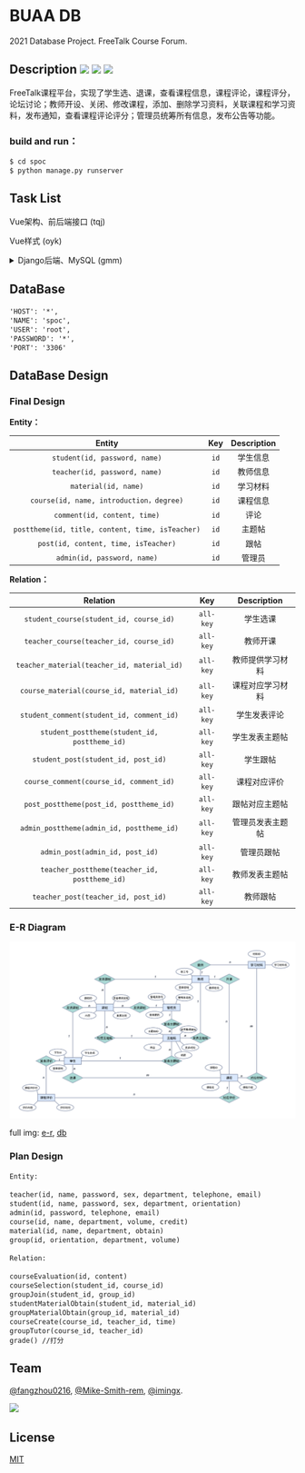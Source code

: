 #  BUAA DB

2021 Database Project. FreeTalk Course Forum.

## Description [![](https://img.shields.io/badge/frontend-Vue.js-9cf)](https://vuejs.org/)   [![](https://img.shields.io/badge/backend-Django-96d6d1)](https://www.djangoproject.com/)  [![](https://img.shields.io/badge/UI%20Toolkit-Element-3F93B3)](https://element.eleme.io/)

FreeTalk课程平台，实现了学生选、退课，查看课程信息，课程评论，课程评分，论坛讨论；教师开设、关闭、修改课程，添加、删除学习资料，关联课程和学习资料，发布通知，查看课程评论评分；管理员统筹所有信息，发布公告等功能。

### build and run：

```shell
$ cd spoc
$ python manage.py runserver
```

## Task List

Vue架构、前后端接口 (tqj)

Vue样式 (oyk)

<details>
<summary>Django后端、MySQL (gmm)</summary>

<br/>

- [x]  公用数据库
- [x]  转移models至pymysql

</br>
</details>

## DataBase

```
'HOST': '*',
'NAME': 'spoc',
'USER': 'root',
'PASSWORD': '*',
'PORT': '3306'
```

## DataBase Design

### Final Design

**Entity：**

|                      Entity                      | Key  | Description |
| :----------------------------------------------: | :--: | :---------: |
|          `student(id, password, name)`           | `id` |  学生信息   |
|          `teacher(id, password, name)`           | `id` |  教师信息   |
|               `material(id, name)`               | `id` |  学习材料   |
|     `course(id, name, introduction，degree)`     | `id` |  课程信息   |
|           `comment(id, content, time)`           | `id` |    评论     |
| `posttheme(id, title, content, time, isTeacher)` | `id` |   主题帖    |
|       `post(id, content, time, isTeacher)`       | `id` |    跟帖     |
|           `admin(id, password, name)`            | `id` |   管理员    |

**Relation：**

|                   Relation                    |    Key    |   Description    |
| :-------------------------------------------: | :-------: | :--------------: |
|    `student_course(student_id, course_id)`    | `all-key` |     学生选课     |
|    `teacher_course(teacher_id, course_id)`    | `all-key` |     教师开课     |
|  `teacher_material(teacher_id, material_id)`  | `all-key` |   教师提供学习材料   |
|   `course_material(course_id, material_id)`   | `all-key` |   课程对应学习材料   |
|   `student_comment(student_id, comment_id)`   | `all-key` |   学生发表评论   |
| `student_posttheme(student_id, posttheme_id)` | `all-key` |  学生发表主题帖  |
|      `student_post(student_id, post_id)`      | `all-key` |     学生跟帖     |
|    `course_comment(course_id, comment_id)`    | `all-key` |   课程对应评价   |
|    `post_posttheme(post_id, posttheme_id)`    | `all-key` |  跟帖对应主题帖  |
|   `admin_posttheme(admin_id, posttheme_id)`   | `all-key` | 管理员发表主题帖 |
|        `admin_post(admin_id, post_id)`        | `all-key` |    管理员跟帖    |
| `teacher_posttheme(teacher_id, posttheme_id)` | `all-key` |  教师发表主题帖  |
|      `teacher_post(teacher_id, post_id)`      | `all-key` |     教师跟帖     |

### E-R Diagram

![2](./img/1211_er.png)


full img: [e-r](./img/1211_er_full.svg), [db](./img/1211_db.svg)

### Plan Design

```
Entity:

teacher(id, name, password, sex, department, telephone, email)
student(id, name, password, sex, department, orientation)
admin(id, password, telephone, email)
course(id, name, department, volume, credit)
material(id, name, department, obtain)
group(id, orientation, department, volume)

Relation: 

courseEvaluation(id, content)
courseSelection(student_id, course_id)
groupJoin(student_id, group_id)
studentMaterialObtain(student_id, material_id)
groupMaterialObtain(group_id, material_id)
courseCreate(course_id, teacher_id, time)
groupTutor(course_id, teacher_id)
grade() //打分
```

## Team

[@fangzhou0216][tqj], [@Mike-Smith-rem][oyk], [@imingx][gmm].

<a href="https://github.com/imingx/freetalk/graphs/contributors">
  <img src="https://contrib.rocks/image?repo=imingx/freetalk&columns=34&max=500" width="5%">
</a>

<!-- <a href="https://github.com/imingx/freetalk/graphs/contributors">
  <img src="https://contrib.rocks/image?repo=imingx/freetalk&columns=34&max=500" >
</a> -->

## License

[MIT](./LICENSE)


[tqj]: https://github.com/fangzhou0216
[oyk]: https://github.com/Mike-Smith-rem
[gmm]: https://github.com/imingx

